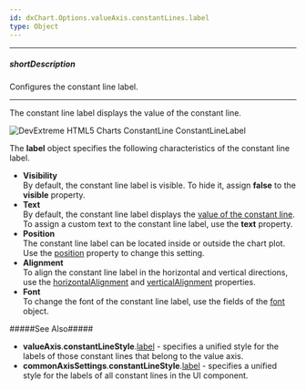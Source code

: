```yaml
---
id: dxChart.Options.valueAxis.constantLines.label
type: Object
---
```

---
##### shortDescription
Configures the constant line label.

---
The constant line label displays the value of the constant line.

![DevExtreme HTML5 Charts ConstantLine ConstantLineLabel](/images/ChartJS/visual_elements/constant_line_labels.png)

The **label** object specifies the following characteristics of the constant line label.

* **Visibility**    
By default, the constant line label is visible. To hide it, assign **false** to the **visible** property.
* **Text**      
By default, the constant line label displays the [value of the constant line](/api-reference/20%20Data%20Visualization%20Widgets/dxChart/1%20Configuration/valueAxis/constantLines/value.md '/Documentation/ApiReference/UI_Components/dxChart/Configuration/valueAxis/constantLines/#value'). To assign a custom text to the constant line label, use the **text** property.
* **Position**      
The constant line label can be located inside or outside the chart plot. Use the [position](/api-reference/20%20Data%20Visualization%20Widgets/dxChart/1%20Configuration/commonAxisSettings/constantLineStyle/label/position.md '/Documentation/ApiReference/UI_Components/dxChart/Configuration/valueAxis/constantLines/label/#position') property to change this setting.
* **Alignment**     
To align the constant line label in the horizontal and vertical directions, use the [horizontalAlignment](/api-reference/20%20Data%20Visualization%20Widgets/dxChart/1%20Configuration/valueAxis/constantLines/label/horizontalAlignment.md '/Documentation/ApiReference/UI_Components/dxChart/Configuration/valueAxis/constantLines/label/#horizontalAlignment') and [verticalAlignment](/api-reference/20%20Data%20Visualization%20Widgets/dxChart/1%20Configuration/valueAxis/constantLines/label/verticalAlignment.md '/Documentation/ApiReference/UI_Components/dxChart/Configuration/valueAxis/constantLines/label/#verticalAlignment') properties.
* **Font**      
To change the font of the constant line label, use the fields of the [font](/api-reference/20%20Data%20Visualization%20Widgets/dxChart/1%20Configuration/commonAxisSettings/constantLineStyle/label/font '/Documentation/ApiReference/UI_Components/dxChart/Configuration/valueAxis/constantLines/label/font/') object.

#####See Also#####
- **valueAxis**.**constantLineStyle**.[label](/api-reference/20%20Data%20Visualization%20Widgets/dxChart/1%20Configuration/valueAxis/constantLineStyle/label '/Documentation/ApiReference/UI_Components/dxChart/Configuration/valueAxis/constantLineStyle/label/') - specifies a unified style for the labels of those constant lines that belong to the value axis.
- **commonAxisSettings**.**constantLineStyle**.[label](/api-reference/20%20Data%20Visualization%20Widgets/dxChart/1%20Configuration/commonAxisSettings/constantLineStyle/label '/Documentation/ApiReference/UI_Components/dxChart/Configuration/commonAxisSettings/constantLineStyle/label/') - specifies a unified style for the labels of all constant lines in the UI component.